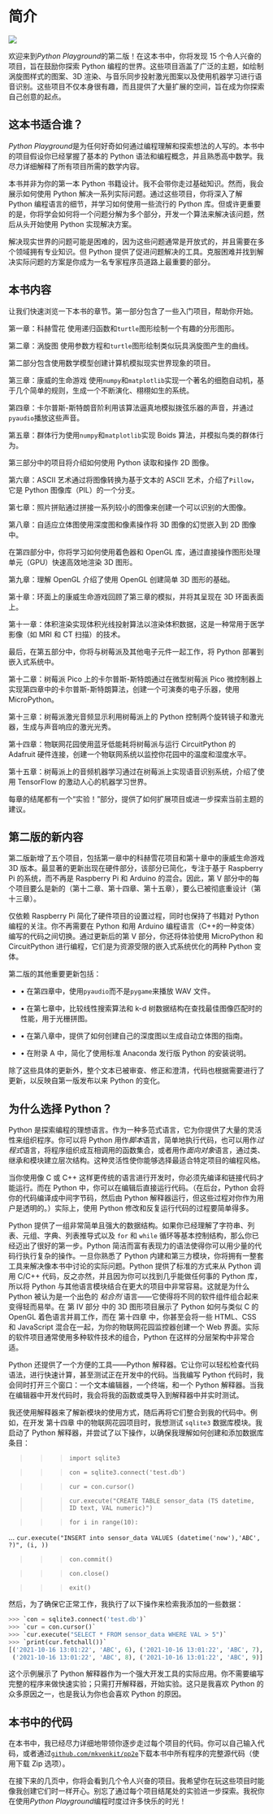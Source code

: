 # 简介

![](img/nsp-venkitachalam503045-circle-image.jpg)

欢迎来到*Python Playground*的第二版！在这本书中，你将发现 15 个令人兴奋的项目，旨在鼓励你探索 Python 编程的世界。这些项目涵盖了广泛的主题，如绘制涡旋图样式的图案、3D 渲染、与音乐同步投射激光图案以及使用机器学习进行语音识别。这些项目不仅本身很有趣，而且提供了大量扩展的空间，旨在成为你探索自己创意的起点。

## 这本书适合谁？

*Python Playground*是为任何好奇如何通过编程理解和探索想法的人写的。本书中的项目假设你已经掌握了基本的 Python 语法和编程概念，并且熟悉高中数学。我尽力详细解释了所有项目所需的数学内容。

本书并非为你的第一本 Python 书籍设计。我不会带你走过基础知识。然而，我会展示如何使用 Python 解决一系列实际问题。通过这些项目，你将深入了解 Python 编程语言的细节，并学习如何使用一些流行的 Python 库。但或许更重要的是，你将学会如何将一个问题分解为多个部分，开发一个算法来解决该问题，然后从头开始使用 Python 实现解决方案。

解决现实世界的问题可能是困难的，因为这些问题通常是开放式的，并且需要在多个领域拥有专业知识。但 Python 提供了促进问题解决的工具。克服困难并找到解决实际问题的方案是你成为一名专家程序员道路上最重要的部分。

## 本书内容

让我们快速浏览一下本书的章节。第一部分包含了一些入门项目，帮助你开始。

第一章：科赫雪花 使用递归函数和`turtle`图形绘制一个有趣的分形图形。

第二章：涡旋图 使用参数方程和`turtle`图形绘制类似玩具涡旋图产生的曲线。

第二部分包含使用数学模型创建计算机模拟现实世界现象的项目。

第三章：康威的生命游戏 使用`numpy`和`matplotlib`实现一个著名的细胞自动机，基于几个简单的规则，生成一个不断演化、栩栩如生的系统。

第四章：卡尔普斯-斯特朗音阶利用该算法逼真地模拟拨弦乐器的声音，并通过`pyaudio`播放这些声音。

第五章：群体行为使用`numpy`和`matplotlib`实现 Boids 算法，并模拟鸟类的群体行为。

第三部分中的项目将介绍如何使用 Python 读取和操作 2D 图像。

第六章：ASCII 艺术通过将图像转换为基于文本的 ASCII 艺术，介绍了`Pillow`，它是 Python 图像库（PIL）的一个分支。

第七章：照片拼贴通过拼接一系列较小的图像来创建一个可以识别的大图像。

第八章：自适应立体图使用深度图和像素操作将 3D 图像的幻觉嵌入到 2D 图像中。

在第四部分中，你将学习如何使用着色器和 OpenGL 库，通过直接操作图形处理单元（GPU）快速高效地渲染 3D 图形。

第九章：理解 OpenGL 介绍了使用 OpenGL 创建简单 3D 图形的基础。

第十章：环面上的康威生命游戏回顾了第三章的模拟，并将其呈现在 3D 环面表面上。

第十一章：体积渲染实现体积光线投射算法以渲染体积数据，这是一种常用于医学影像（如 MRI 和 CT 扫描）的技术。

最后，在第五部分中，你将与树莓派及其他电子元件一起工作，将 Python 部署到嵌入式系统中。

第十二章：树莓派 Pico 上的卡尔普斯-斯特朗通过在微型树莓派 Pico 微控制器上实现第四章中的卡尔普斯-斯特朗算法，创建一个可演奏的电子乐器，使用 MicroPython。

第十三章：树莓派激光音频显示利用树莓派上的 Python 控制两个旋转镜子和激光器，生成与声音响应的激光光秀。

第十四章：物联网花园使用蓝牙低能耗将树莓派与运行 CircuitPython 的 Adafruit 硬件连接，创建一个物联网系统以监控你花园中的温度和湿度水平。

第十五章：树莓派上的音频机器学习通过在树莓派上实现语音识别系统，介绍了使用 TensorFlow 的激动人心的机器学习世界。

每章的结尾都有一个“实验！”部分，提供了如何扩展项目或进一步探索当前主题的建议。

## 第二版的新内容

第二版新增了五个项目，包括第一章中的科赫雪花项目和第十章中的康威生命游戏 3D 版本。最显著的更新出现在硬件部分，该部分已简化，专注于基于 Raspberry Pi 的系统，而不再是 Raspberry Pi 和 Arduino 的混合。因此，第 V 部分中的每个项目要么是新的（第十二章、第十四章、第十五章），要么已被彻底重设计（第十三章）。

仅依赖 Raspberry Pi 简化了硬件项目的设置过程，同时也保持了书籍对 Python 编程的关注。你不再需要在 Python 和用 Arduino 编程语言（C++的一种变体）编写的代码之间切换。通过更新后的第 V 部分，你还将体验使用 MicroPython 和 CircuitPython 进行编程，它们是为资源受限的嵌入式系统优化的两种 Python 变体。

第二版的其他重要更新包括：

+   • 在第四章中，使用`pyaudio`而不是`pygame`来播放 WAV 文件。

+   • 在第七章中，比较线性搜索算法和 k-d 树数据结构在查找最佳图像匹配时的性能，用于光栅拼图。

+   • 在第八章中，提供了如何创建自己的深度图以生成自动立体图的指南。

+   • 在附录 A 中，简化了使用标准 Anaconda 发行版 Python 的安装说明。

除了这些具体的更新外，整个文本已被审查、修正和澄清，代码也根据需要进行了更新，以反映自第一版发布以来 Python 的变化。

## 为什么选择 Python？

Python 是探索编程的理想语言。作为一种多范式语言，它为你提供了大量的灵活性来组织程序。你可以将 Python 用作*脚本*语言，简单地执行代码，也可以用作*过程式*语言，将程序组织成互相调用的函数集合，或者用作*面向对象*语言，通过类、继承和模块建立层次结构。这种灵活性使你能够选择最适合特定项目的编程风格。

当你使用像 C 或 C++ 这样更传统的语言进行开发时，你必须先编译和链接代码才能运行。而在 Python 中，你可以在编辑后直接运行代码。（在后台，Python 会将你的代码编译成中间字节码，然后由 Python 解释器运行，但这些过程对你作为用户是透明的。）实际上，使用 Python 修改和反复运行代码的过程要简单得多。

Python 提供了一组非常简单且强大的数据结构。如果你已经理解了字符串、列表、元组、字典、列表推导式以及 `for` 和 `while` 循环等基本控制结构，那么你已经迈出了很好的第一步。Python 简洁而富有表现力的语法使得你可以用少量的代码行执行复杂的操作。一旦你熟悉了 Python 内建和第三方模块，你将拥有一整套工具来解决像本书中讨论的实际问题。Python 提供了标准的方式来从 Python 调用 C/C++ 代码，反之亦然，并且因为你可以找到几乎能做任何事的 Python 库，所以将 Python 与其他语言模块结合在更大的项目中非常容易。这就是为什么 Python 被认为是一个出色的 *粘合剂* 语言——它使得将不同的软件组件组合起来变得轻而易举。在 第 IV 部分 中的 3D 图形项目展示了 Python 如何与类似 C 的 OpenGL 着色语言并肩工作，而在 第十四章 中，你甚至会将一些 HTML、CSS 和 JavaScript 混合在一起，为你的物联网花园监控器创建一个 Web 界面。实际的软件项目通常使用多种软件技术的组合，Python 在这样的分层架构中非常合适。

Python 还提供了一个方便的工具——Python 解释器。它让你可以轻松检查代码语法，进行快速计算，甚至测试正在开发中的代码。当我编写 Python 代码时，我会同时打开三个窗口：一个文本编辑器，一个终端，和一个 Python 解释器。当我在编辑器中开发代码时，我会将我的函数或类导入到解释器中并实时测试。

我还使用解释器来了解新模块的使用方式，随后再将它们整合到我的代码中。例如，在开发 第十四章 中的物联网花园项目时，我想测试 `sqlite3` 数据库模块。我启动了 Python 解释器，并尝试了以下操作，以确保我理解如何创建和添加数据库条目：

>>> `import sqlite3`

>>> `con = sqlite3.connect('test.db')`

>>> `cur = con.cursor()`

>>> `cur.execute("CREATE TABLE sensor_data (TS datetime, ID text, VAL numeric)")`

>>> `for i in range(10):`

...   `cur.execute("INSERT into sensor_data VALUES (datetime('now'),'ABC',  ?)", (i, ))`

>>> `con.commit()`

>>> `con.close()`

>>> `exit()`

然后，为了确保它正常工作，我执行了以下操作来检索我添加的一些数据：

```py
>>> `con = sqlite3.connect('test.db')`
>>> `cur = con.cursor()`
>>> `cur.execute("SELECT * FROM sensor_data WHERE VAL > 5")`
>>> `print(cur.fetchall())`
[('2021-10-16 13:01:22', 'ABC', 6), ('2021-10-16 13:01:22', 'ABC', 7),
 ('2021-10-16 13:01:22', 'ABC', 8), ('2021-10-16 13:01:22', 'ABC', 9)]

```

这个示例展示了 Python 解释器作为一个强大开发工具的实际应用。你不需要编写完整的程序来做快速实验；只需打开解释器，开始实验。这只是我喜欢 Python 的众多原因之一，也是我认为你也会喜欢 Python 的原因。

## 本书中的代码

在本书中，我已经尽力详细地带领你逐步走过每个项目的代码。你可以自己输入代码，或者通过[`github.com/mkvenkit/pp2e`](https://github.com/mkvenkit/pp2e)下载本书中所有程序的完整源代码（使用下载 Zip 选项）。

在接下来的几页中，你将会看到几个令人兴奋的项目。我希望你在玩这些项目时能像我创建它们时一样开心。别忘了通过每个项目结尾处的实验进一步探索。我祝你在使用*Python Playground*编程时度过许多快乐的时光！
